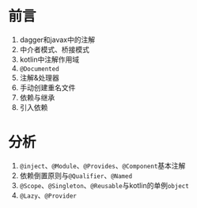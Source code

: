 # 前言

1. dagger和javax中的注解
2. 中介者模式、桥接模式
3. kotlin中注解作用域
4. `@Documented`
5. 注解&处理器
6. 手动创建重名文件
7. 依赖与继承
8. 引入依赖

# 分析

1. `@inject`、`@Module`、`@Provides`、`@Component`基本注解
2. 依赖倒置原则与`@Qualifier`、`@Named`
3. `@Scope`、`@Singleton`、`@Reusable`与kotlin的单例`object`
4. `@Lazy`、`@Provider`